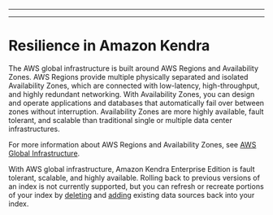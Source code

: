 --------

--------

# Resilience in Amazon Kendra<a name="disaster-recovery-resiliency"></a>

The AWS global infrastructure is built around AWS Regions and Availability Zones\. AWS Regions provide multiple physically separated and isolated Availability Zones, which are connected with low\-latency, high\-throughput, and highly redundant networking\. With Availability Zones, you can design and operate applications and databases that automatically fail over between zones without interruption\. Availability Zones are more highly available, fault tolerant, and scalable than traditional single or multiple data center infrastructures\. 

For more information about AWS Regions and Availability Zones, see [AWS Global Infrastructure](http://aws.amazon.com/about-aws/global-infrastructure/)\.

With AWS global infrastructure, Amazon Kendra Enterprise Edition is fault tolerant, scalable, and highly available\. Rolling back to previous versions of an index is not currently supported, but you can refresh or recreate portions of your index by [deleting](https://docs.aws.amazon.com/kendra/latest/dg/API_BatchDeleteDocument.html) and [adding](https://docs.aws.amazon.com/kendra/latest/dg/API_BatchPutDocument.html) existing data sources back into your index\.